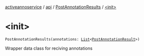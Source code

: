 [activeannoservice](../../index.md) / [api](../index.md) / [PostAnnotationResults](index.md) / [&lt;init&gt;](./-init-.md)

# &lt;init&gt;

`PostAnnotationResults(annotations: `[`List`](https://kotlinlang.org/api/latest/jvm/stdlib/kotlin.collections/-list/index.html)`<`[`PostAnnotationResult`](../-post-annotation-result/index.md)`>)`

Wrapper data class for reciving annotations

